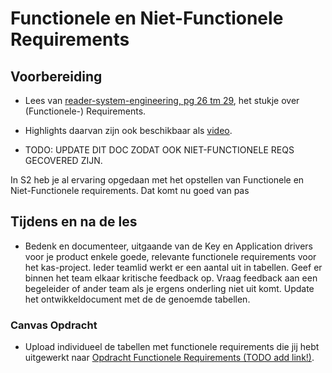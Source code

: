 # Functionele en Niet-Functionele Requirements

## Voorbereiding
- Lees van [reader-system-engineering, pg 26 tm 29](../onderwijsmateriaal/readers/reader-system-engineering.pdf), het stukje over (Functionele-) Requirements.
- Highlights daarvan zijn ook beschikbaar als [video](https://www.youtube.com/watch?v=IJ0bIVxbi04).

- TODO: UPDATE DIT DOC ZODAT OOK NIET-FUNCTIONELE REQS GECOVERED ZIJN.

In S2 heb je al ervaring opgedaan met het opstellen van Functionele en Niet-Functionele requirements. Dat komt nu goed van pas


## Tijdens en na de les

- Bedenk en documenteer, uitgaande van de Key en Application drivers voor je product enkele goede, relevante functionele requirements voor het kas-project. Ieder teamlid werkt er een aantal uit in tabellen. Geef er binnen het team elkaar kritische feedback op. Vraag feedback aan een begeleider of ander team als je ergens onderling niet uit komt. Update het ontwikkeldocument met de de genoemde tabellen.

### Canvas Opdracht

- Upload individueel de tabellen met functionele requirements die jij hebt uitgewerkt naar [Opdracht Functionele Requirements (TODO add link!)]().